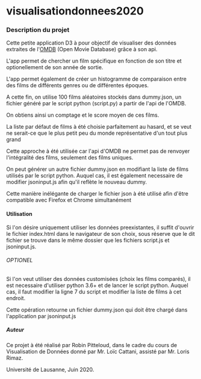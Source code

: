 # visualisationdonnees2020
<h3>Description du projet</h3>


<p>Cette petite application D3 à pour objectif de visualiser des données extraites de l'<a href="https://www.omdbapi.com/">OMDB</a> (Open Movie Database) grâce à son api.</p>
<p>L'app permet de chercher un film spécifique en fonction de son titre et optionellement de son année de sortie.</p>

<p>L'app permet également de créer un histogramme de comparaison entre des films de différents genres ou de différentes époques.</p>
<p>A cette fin, on utilise 100 films aléatoires stockés dans dummy.json, un fichier généré par le script python (script.py) a partir de l'api de l'OMDB.</p>

<p>On obtiens ainsi un comptage et le score moyen de ces films.</p>
<p>La liste par défaut de films à été choisie parfaitement au hasard, et se veut ne serait-ce que le plus petit peu du monde représentative d'un tout plus grand</p>
<p> Cette approche à été utilisée car l'api d'OMDB ne permet pas de renvoyer l'intégralité des films, seulement des films uniques.</p>

<p>On peut générer un autre fichier dummy.json en modifiant la liste de films utilisés par le script python. Auquel cas, il est également necessaire de modifier jsoninput.js afin qu'il reflète le nouveau dummy.</p>
<p> Cette manière inélégante de charger le fichier json à été utilisé afin d'être compatible avec Firefox et Chrome simultanément </p>

<h4>Utilisation</h4>

<p>Si l'on désire uniquement utiliser les données preexistantes, il suffit d'ouvrir le fichier index.html dans le navigateur de son choix, sous réserve que le dit fichier se trouve dans le même dossier que les fichiers script.js et jsoninput.js.</p>

<h6>OPTIONEL</h6>
<p>Si l'on veut utiliser des données customisées (choix les films comparés), il est necessaire d'utiliser python 3.6+ et de lancer le script python. Auquel cas, il faut modifier la ligne 7 du script et modifier la liste de films à cet endroit.</p>
<p>Cette opération retourne un fichier dummy.json qui doit être chargé dans l'application par jsoninput.js</p>

<h5>Auteur</h5>
<p> Ce projet à été réalisé par Robin Pitteloud, dans le cadre du cours de Visualisation de Données donné par Mr. Loïc Cattani, assisté par Mr. Loris Rimaz.</p>
Université de Lausanne, Juin 2020.
